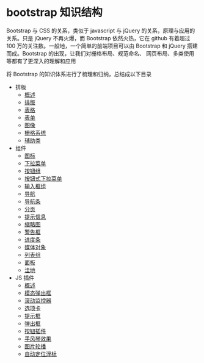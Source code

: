 # bootstrap 知识结构

Bootstrap 与 CSS 的关系，类似于 javascript 与 jQuery 的关系，原理与应用的关系。只是 jQuery 不再火爆，而 Bootstrap 依然火热，它在 github 有着超过 100 万的关注数。一般地，一个简单的前端项目可以由 Bootstrap 和 jQuery 搭建而成。Bootstrap 的出现，让我们对栅格布局、规范命名、 网页布局、多类使用等都有了更深入的理解和应用

将 Bootstrap 的知识体系进行了梳理和归纳，总结成以下目录

- 排版
  - [概述](makeup/overview.md)
  - [排版](makeup/makeup.md)
  - [表格](makeup/table.md)
  - [表单](makeup/form.md)
  - [图像](makeup/image.md)
  - [栅格系统](makeup/grid.md)
  - [辅助类](makeup/assist.md)
- 组件
  - [图标](module/icon.md)
  - [下拉菜单](module/dropdown.md)
  - [按钮组](module/btn-group.md)
  - [按钮式下拉菜单](module/dropdown-menu.md)
  - [输入框组](module/input-group.md)
  - [导航](module/nav.md)
  - [导航条](module/navbar.md)
  - [分页](module/page.md)
  - [提示信息](module/label.md)
  - [缩略图](module/thumbnail.md)
  - [警告框](module/alert.md)
  - [进度条](module/progress.md)
  - [媒体对象](module/media.md)
  - [列表组](module/list-group.md)
  - [面板](module/panel.md)
  - [洼地](module/well.md)
- JS 插件
  - [概述](plug/overview.md)
  - [模态弹出框](plug/modal.md)
  - [滚动监控器](plug/scroll.md)
  - [选项卡](plug/tab.md)
  - [提示框](plug/tooltip.md)
  - [弹出框](plug/popover.md)
  - [按钮插件](plug/btn.md)
  - [手风琴效果](plug/collapse.md)
  - [图片轮播](plug/carousel.md)
  - [自动定位浮标](plug/affix.md)

